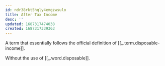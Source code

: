 ```yaml
---
id: ndr38rkt5hqly4emgzwsulo
title: After Tax Income
desc: ''
updated: 1687317474038
created: 1687317339363
---
```


A term that essentially follows the official definition of [[_.term.disposable-income]]. 

Without the use of [[_.word.disposable]].


